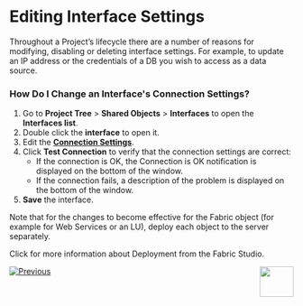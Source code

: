 # Editing Interface Settings

Throughout a Project’s lifecycle there are a number of reasons for modifying, disabling or deleting interface settings. For example, to update an IP address or the credentials of a DB you wish to access as a data source.

### How Do I Change an Interface's Connection Settings?

1.	Go to **Project Tree** > **Shared Objects** > **Interfaces** to open the **Interfaces list**. 
2.	Double click the **interface** to open it.
3.	Edit the [**Connection Settings**](https://github.com/k2view-academy/K2View-Academy/blob/master/articles/05_DB_interfaces/03_DB_interfaces_overview.md).
4.	Click **Test Connection** to verify that the connection settings are correct:
       * If the connection is OK, the Connection is OK notification is displayed on the bottom of the window.
       * If the connection fails, a description of the problem is displayed on the bottom of the window.  
5.	**Save** the interface. 

Note that for the changes to become effective for the Fabric object (for example for Web Services or an LU), deploy each object to the server separately.

Click for more information about Deployment from the Fabric Studio. 

[![Previous](https://github.com/k2view-academy/K2View-Academy/blob/master/articles/images/Previous.png)](https://github.com/k2view-academy/K2View-Academy/blob/master/articles/05_DB_interfaces/05_adding_a_fabric_and_remote_fabric_interface_type.md)[<img align="right" width="60" height="54" src="https://github.com/k2view-academy/K2View-Academy/blob/master/articles/images/Next.png">](https://github.com/k2view-academy/K2View-Academy/blob/master/articles/05_DB_interfaces/07_deleting_disabling_an_interface.md)
